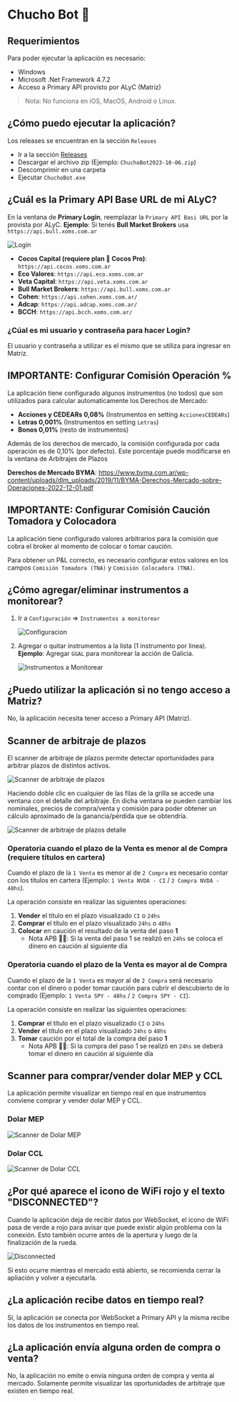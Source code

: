 # Chucho Bot 🤖

## Requerimientos

Para poder ejecutar la aplicación es necesario:

- Windows
- Microsoft .Net Framework 4.7.2
- Acceso a Primary API provisto por ALyC (Matriz)

> Nota: No funciona en iOS, MacOS, Android o Linux.

## ¿Cómo puedo ejecutar la aplicación?

Los releases se encuentran en la sección `Releases`

- Ir a la sección [Releases](https://github.com/ChuchoCoder/chuchobot/releases)
- Descargar el archivo zip (Ejemplo: `ChuchoBot2023-10-06.zip`)
- Descomprimir en una carpeta
- Ejecutar `ChuchoBot.exe`

## ¿Cuál es la Primary API Base URL de mi ALyC?

En la ventana de **Primary Login**, reemplazar la `Primary API Basi URL` por la provista por ALyC. **Ejemplo**: Si tenés **Bull Market Brokers** usa `https://api.bull.xoms.com.ar`

![Login](docs/screenshots/Login.png)

- **Cocos Capital (requiere plan 🥥 Cocos Pro)**: ```https://api.cocos.xoms.com.ar```
- **Eco Valores**: `https://api.eco.xoms.com.ar`
- **Veta Capital**: `https://api.veta.xoms.com.ar`
- **Bull Market Brokers**: `https://api.bull.xoms.com.ar`
- **Cohen**: `https://api.cohen.xoms.com.ar/`
- **Adcap**: `https://api.adcap.xoms.com.ar/`
- **BCCH**: `https://api.bcch.xoms.com.ar/`

### ¿Cúal es mi usuario y contraseña para hacer Login?

El usuario y contraseña a utilizar es el mismo que se utiliza para ingresar en Matriz.

## IMPORTANTE: Configurar Comisión Operación %

La aplicación tiene configurado algunos instrumentos (no todos) que son utilizados para calcular automaticamente los Derechos de Mercado:

- **Acciones y CEDEARs 0,08%** (Instrumentos en setting `AccionesCEDEARs`)
- **Letras 0,001%** (Instrumentos en setting `Letras`)
- **Bonos 0,01%** (resto de instrumentos)

Además de los derechos de mercado, la comisión configurada por cada operación es de 0,10% (por defecto). Este porcentaje puede modificarse en la ventana de Arbitrajes de Plazos

**Derechos de Mercado BYMA**: https://www.byma.com.ar/wp-content/uploads/dlm_uploads/2019/11/BYMA-Derechos-Mercado-sobre-Operaciones-2022-12-01.pdf

## IMPORTANTE: Configurar Comisión Caución Tomadora y Colocadora

La aplicación tiene configurado valores arbitrarios para la comisión que cobra el broker al momento de colocar o tomar caución. 

Para obtener un P&L correcto, es necesario configurar estos valores en los campos `Comisión Tomadora (TNA)` y `Comisión Colocadora (TNA)`.

## ¿Cómo agregar/eliminar instrumentos a monitorear?

1. Ir a `Configuración` => `Instrumentos a monitorear`

    ![Configuracion](docs/screenshots/Configuracion.png)

2. Agregar o quitar instrumentos a la lista (1 instrumento por linea). **Ejemplo**: Agregar `GGAL` para monitorear la acción de Galicia.

    ![Instrumentos a Monitorear](docs/screenshots/InstrumentosMonitorear.png)

## ¿Puedo utilizar la aplicación si no tengo acceso a Matriz?

No, la aplicación necesita tener acceso a Primary API (Matriz).

## Scanner de arbitraje de plazos

El scanner de arbitraje de plazos permite detectar oportunidades para arbitrar plazos de distintos activos.

![Scanner de arbitraje de plazos](docs/screenshots/ArbitrajePlazos.png)

Haciendo doble clic en cualquier de las filas de la grilla se accede una ventana con el detalle del arbitraje. En dicha ventana se pueden cambiar los nominales, precios de compra/venta y comisión para poder obtener un cálculo aproximado de la ganancia/pérdida que se obtendría.

![Scanner de arbitraje de plazos detalle](docs/screenshots/ArbitrajePlazoDetail.png)

### Operatoria cuando el plazo de la Venta es menor al de Compra (requiere títulos en cartera)

Cuando el plazo de la `1 Venta` es menor al de `2 Compra` es necesario contar con los títulos en cartera (Ejemplo: `1 Venta NVDA - CI` / `2 Compra NVDA - 48hs`).

La operación consiste en realizar las siguientes operaciones:

1. **Vender** el título en el plazo visualizado `CI` o `24hs`
2. **Comprar** el título en el plazo visualizado `24hs` o `48hs`
3. **Colocar** en caución el resultado de la venta del paso **1**
   - Nota APB 🤦‍♂️: Si la venta del paso 1 se realizó en `24hs` se coloca el dinero en caución al siguiente día

### Operatoria cuando el plazo de la Venta es mayor al de Compra

Cuando el plazo de la `1 Venta` es mayor al de `2 Compra` será necesario contar con el dinero o poder tomar caución para cubrir el descubierto de lo comprado (Ejemplo: `1 Venta SPY - 48hs` / `2 Compra SPY - CI`).

La operación consiste en realizar las siguientes operaciones:

1. **Comprar** el título en el plazo visualizado `CI` o `24hs`
2. **Vender** el título en el plazo visualizado `24hs` o `48hs`
3. **Tomar** caución por el total de la compra del paso **1**
   - Nota APB 🤦‍♂️: Si la compra del paso 1 se realizó en `24hs` se deberá tomar el dinero en caución al siguiente día

## Scanner para comprar/vender dolar MEP y CCL

La aplicación permite visualizar en tiempo real en que instrumentos conviene comprar y vender dolar MEP y CCL.

### Dolar MEP

![Scanner de Dolar MEP](docs/screenshots/DolarMEP.png)

### Dolar CCL

![Scanner de Dolar CCL](docs/screenshots/DolarCCL.png)

## ¿Por qué aparece el icono de WiFi rojo y el texto "DISCONNECTED"?

Cuando la aplicación deja de recibir datos por WebSocket, el icono de WiFi pasa de verde a rojo para avisar que puede existir algún problema con la conexión. Esto también ocurre antes de la apertura y luego de la finalización de la rueda.

![Disconnected](docs/screenshots/Disconnected.png)

Si esto ocurre mientras el mercado está abierto, se recomienda cerrar la apliación y volver a ejecutarla.

## ¿La aplicación recibe datos en tiempo real?

Sí, la aplicación se conecta por WebSocket a Primary API y la misma recibe los datos de los instrumentos en tiempo real.

## ¿La aplicación envía alguna orden de compra o venta?

No, la aplicación no emite o envía ninguna orden de compra y venta al mercado. Solamente permite visualizar las oportunidades de arbitraje que existen en tiempo real.
